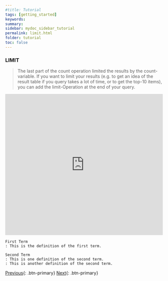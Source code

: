 ```yaml
---
#title: Tutorial
tags: [getting_started]
keywords:
summary:
sidebar: mydoc_sidebar_tutorial
permalink: limit.html
folder: tutorial
toc: false
---
```


### **LIMIT**

> The last part of the count operation limited the results by the count-variable. If you want to limit your results (e.g. to get an idea of the result table if you query takes a lot of time, or to get the top-10 items), you can add the limit-Operation at the end of your query.

<iframe class="" src="https://query.wikidata.org/#%23Locations%20of%20aviation%20accidents%0A%0ASELECT%20%3Fitem%20%3FitemLabel%20%3Fcoords%0AWHERE%0A%7B%0A%20%20%20%3Fitem%20wdt%3AP31%20wd%3AQ744913.%20%20%20%20%20%20%23%20item%20is%20an%20instance%20of%20an%20aviation%20accident%0A%20%20%20%3Fitem%20wdt%3AP625%20%3Fcoords.%20%20%20%20%20%20%20%20%23%20item%27s%20coordinates%20are%20collected%20by%20the%20%3Fcoords%20variable%0A%20%20SERVICE%20wikibase%3Alabel%20%7B%20bd%3AserviceParam%20wikibase%3Alanguage%20%22%5BAUTO_LANGUAGE%5D%2Cen%22.%20%7D%0A%7D" style="width:100%;max-width:100%;height:450px" frameborder="0"></iframe>

```
First Term
: This is the definition of the first term.

Second Term
: This is one definition of the second term.
: This is another definition of the second term.
```

[Previous](./select.html){: .btn-primary} [Next](./union.html){: .btn-primary}

<!-- {% include links.html %} -->
